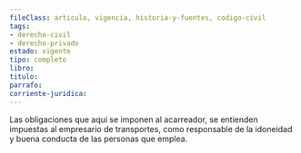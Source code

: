 ```yaml
---
fileClass: articulo, vigencia, historia-y-fuentes, codigo-civil
tags:
- derecho-civil
- derecho-privado
estado: vigente
tipo: completo
libro:
titulo:
parrafo:
corriente-juridica:
---
```

Las obligaciones que aquí se imponen al acarreador, se entienden impuestas al empresario de transportes, como responsable de la idoneidad y buena conducta de las personas que emplea.